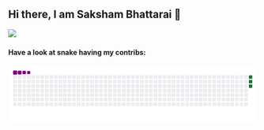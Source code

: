 ## Hi there, I am Saksham Bhattarai 👋

<a href="">
  <img align="centre" src="https://github-readme-stats.vercel.app/api?username=saksham-17&hide=issues,contribs&count_private=true&show_icons=true&title_color=007bff&text_color=e7e7e7&icon_color=007bff&bg_color=171c28" />
<a />
  
#### Have a look at snake having my contribs:
![Snake gif](https://github.com/saksham-17/saksham-17/blob/2cf0c07ad909ce6fe543a524e9e205fdfb9c6318/output/github-contribution-grid-snake.gif)  
